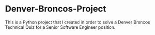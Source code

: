# Denver-Broncos-Project
This is a Python project that I created in order to solve a Denver Broncos Technical Quiz for a Senior Software Engineer position.
